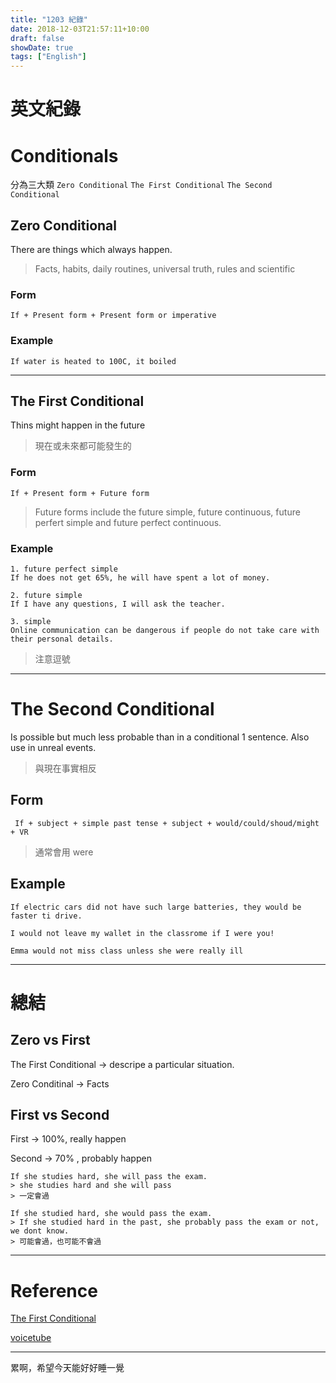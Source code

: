 ```yaml
---
title: "1203 紀錄"
date: 2018-12-03T21:57:11+10:00
draft: false
showDate: true
tags: ["English"]
---
```


# 英文紀錄
<!--more-->

# Conditionals
分為三大類 `Zero Conditional` `The First Conditional` `The Second Conditional`

## Zero Conditional

There are things which always happen.

> Facts, habits, daily routines, universal truth, rules and scientific

### Form

`If + Present form + Present form or imperative`

### Example

`If water is heated to 100C, it boiled`

---

## The First Conditional

Thins might happen in the future

> 現在或未來都可能發生的

### Form

`If + Present form + Future form`

> Future forms include the future simple, future continuous, future perfert simple and future perfect continuous.

### Example

```
1. future perfect simple
If he does not get 65%, he will have spent a lot of money.

2. future simple
If I have any questions, I will ask the teacher.

3. simple
Online communication can be dangerous if people do not take care with their personal details.

```

> 注意逗號

---

# The Second Conditional

Is possible but much less probable than in a conditional 1 sentence.
Also use in unreal events.

> 與現在事實相反

## Form

` If + subject + simple past tense + subject + would/could/shoud/might + VR`

> 通常會用 were

## Example

```
If electric cars did not have such large batteries, they would be faster ti drive.

I would not leave my wallet in the classrome if I were you!

Emma would not miss class unless she were really ill
```

---

# 總結

## Zero vs First

The First Conditional -> descripe a particular situation.

Zero Conditinal       -> Facts

## First vs Second

First  -> 100%, really happen

Second -> 70% , probably happen

```
If she studies hard, she will pass the exam.
> she studies hard and she will pass
> 一定會過

If she studied hard, she would pass the exam.
> If she studied hard in the past, she probably pass the exam or not, we dont know.
> 可能會過，也可能不會過
```

---

# Reference


[The First Conditional](https://www.perfect-english-grammar.com/first-conditional.html)

[voicetube](https://tw.blog.voicetube.com/archives/17088)

---

累啊，希望今天能好好睡一覺
